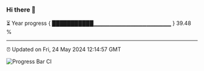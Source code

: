 ### Hi there 👋

⏳ Year progress { ███████████▁▁▁▁▁▁▁▁▁▁▁▁▁▁▁▁▁▁▁ } 39.48 %

---

⏰ Updated on Fri, 24 May 2024 12:14:57 GMT

![Progress Bar CI](https://github.com/Shyam-Makwana/GitHub-Actions-Demo/workflows/Progress%20Bar%20CI/badge.svg)
